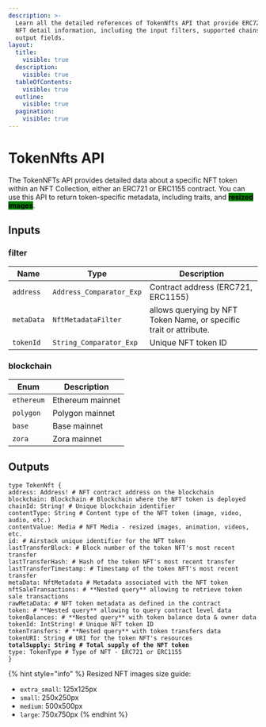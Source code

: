 ```yaml
---
description: >-
  Learn all the detailed references of TokenNfts API that provide ERC721/1155
  NFT detail information, including the input filters, supported chains, and
  output fields.
layout:
  title:
    visible: true
  description:
    visible: true
  tableOfContents:
    visible: true
  outline:
    visible: true
  pagination:
    visible: true
---
```


# TokenNfts API

The TokenNFTs API provides detailed data about a specific NFT token within an NFT Collection, either an ERC721 or ERC1155 contract. You can use this API to return token-specific metadata, including traits, and <mark style="background-color:green;">**resized images**</mark>.

## Inputs

### filter

| Name       | Type                     | Description                                                        |
| ---------- | ------------------------ | ------------------------------------------------------------------ |
| `address`  | `Address_Comparator_Exp` | Contract address (ERC721, ERC1155)                                 |
| `metaData` | `NftMetadataFilter`      | allows querying by NFT Token Name, or specific trait or attribute. |
| `tokenId`  | `String_Comparator_Exp`  | Unique NFT token ID                                                |

### blockchain

| Enum       | Description      |
| ---------- | ---------------- |
| `ethereum` | Ethereum mainnet |
| `polygon`  | Polygon mainnet  |
| `base`     | Base mainnet     |
| `zora`     | Zora mainnet     |

## Outputs

<pre class="language-graphql"><code class="lang-graphql">type TokenNft {
address: Address! # NFT contract address on the blockchain
blockchain: Blockchain # Blockchain where the NFT token is deployed
chainId: String! # Unique blockchain identifier
contentType: String # Content type of the NFT token (image, video, audio, etc.)
contentValue: Media # NFT Media - resized images, animation, videos, etc.
id: # Airstack unique identifier for the NFT token
lastTransferBlock: # Block number of the token NFT's most recent transfer
lastTransferHash: # Hash of the token NFT's most recent transfer
lastTransferTimestamp: # Timestamp of the token NFT's most recent transfer
metaData: NftMetadata # Metadata associated with the NFT token
nftSaleTransactions: # **Nested query** allowing to retrieve token sale transactions
rawMetaData: # NFT token metadata as defined in the contract
token: # **Nested query** allowing to query contract level data
tokenBalances: # **Nested query** with token balance data &#x26; owner data
tokenId: IntString! # Unique NFT token ID
tokenTransfers: # **Nested query** with token transfers data
tokenURI: String # URI for the token NFT's resources
<strong>totalSupply: String # Total supply of the NFT token
</strong>type: TokenType # Type of NFT - ERC721 or ERC1155
}
</code></pre>

{% hint style="info" %}
Resized NFT images size guide:

* `extra_small`: 125x125px
* `small`: 250x250px
* `medium`: 500x500px
* `large`: 750x750px
{% endhint %}
